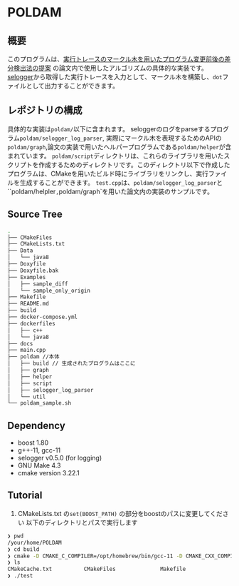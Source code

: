 # POLDAM

## 概要

このプログラムは、[実行トレースのマークル木を用いたプログラム変更前後の差分検出法の提案](https://library.naist.jp/dspace/handle/10061/14739) の論文内で使用したアルゴリズムの具体的な実装です。
[selogger](https://github.com/takashi-ishio/selogger)から取得した実行トレースを入力として、マークル木を構築し、`dot`ファイルとして出力することができます。

## レポジトリの構成
具体的な実装は`poldam/`以下に含まれます。
seloggerのログをparseするプログラム`poldam/selogger_log_parser`, 実際にマークル木を表現するためのAPIの`poldam/graph`,論文の実装で用いたヘルパープログラムである`poldam/helper`が含まれています。
`poldam/script`ディレクトリは、これらのライブラリを用いたスクリプトを作成するためのディレクトリです。このディレクトリ以下で作成したプログラムは、CMakeを用いたビルド時にライブラリをリンクし、実行ファイルを生成することができます。
`test.cpp`は、`poldam/selogger_log_parser`と``poldam/helpler`,`poldam/graph`を用いた論文内の実装のサンプルです。


## Source Tree

```bash 
.
├── CMakeFiles
├── CMakeLists.txt
├── Data
│   └── java8
├── Doxyfile
├── Doxyfile.bak
├── Examples
│   ├── sample_diff
│   └── sample_only_origin
├── Makefile
├── README.md
├── build
├── docker-compose.yml
├── dockerfiles
│   ├── c++
│   └── java8
├── docs
├── main.cpp
├── poldam //本体
│   ├── build // 生成されたプログラムはここに
│   ├── graph
│   ├── helper
│   ├── script
│   ├── selogger_log_parser
│   └── util
└── poldam_sample.sh
```

## Dependency

- boost 1.80
- g++-11, gcc-11
- selogger v0.5.0 (for logging)
- GNU Make 4.3 
- cmake version 3.22.1

## Tutorial
1. CMakeLists.txt の`set(BOOST_PATH)` の部分をboostのパスに変更してください
以下のディレクトリとパスで実行します
```bash
❯ pwd
/your/home/POLDAM
❯ cd build
❯ cmake -D CMAKE_C_COMPILER=/opt/homebrew/bin/gcc-11 -D CMAKE_CXX_COMPILER=/opt/homebrew/bin/g++-11 .. && make
❯ ls
CMakeCache.txt          CMakeFiles              Makefile                cmake_install.cmake     test
❯ ./test
```
